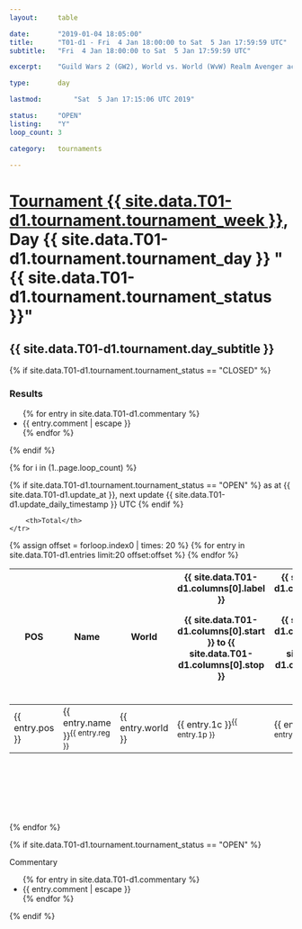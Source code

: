 ```yaml
---
layout: 	table

date: 		"2019-01-04 18:05:00"
title: 		"T01-d1 - Fri  4 Jan 18:00:00 to Sat  5 Jan 17:59:59 UTC"
subtitle: 	"Fri  4 Jan 18:00:00 to Sat  5 Jan 17:59:59 UTC"

excerpt:    "Guild Wars 2 (GW2), World vs. World (WvW) Realm Avenger achivement Tournament. \"Every Kill Counts\""

type:       day

lastmod: 		"Sat  5 Jan 17:15:06 UTC 2019"

status:     "OPEN"
listing:    "Y"
loop_count: 3

category: 	tournaments

---
```

<div class="table_header">
    <h1><a href="{{ site.data.T01-d1.tournament.week_url }}">Tournament {{ site.data.T01-d1.tournament.tournament_week }}</a>, Day {{ site.data.T01-d1.tournament.tournament_day }} "{{ site.data.T01-d1.tournament.tournament_status }}"</h1>
    <h2>{{ site.data.T01-d1.tournament.day_subtitle }}</h2> 
</div>

{% if site.data.T01-d1.tournament.tournament_status == "CLOSED" %} 
<div class="commentary">
  <h3>Results</h3>
  <ul>
    {% for entry in site.data.T01-d1.commentary %}
    <li class="commentary_list">{{ entry.comment | escape }}</li>
    {% endfor %}
  </ul>
</div>
{% endif %}


{% for i in (1..page.loop_count) %}

{% if site.data.T01-d1.tournament.tournament_status == "OPEN" %} 
<span class="table_nextupdate">as at {{ site.data.T01-d1.update_at }}, next update {{ site.data.T01-d1.update_daily_timestamp }} UTC</span> 
{% endif %}

<table class="day_table">
  <colgroup>
    <col style="width:18px">
    <col style="width:55px">
    <col style="width:55px">
    <col style="width:12px">
    <col style="width:12px">
    <col style="width:12px">
    <col style="width:12px">
    <col style="width:12px">
    <col style="width:12px">
    <col style="width:12px">
    <col style="width:12px">
    <col style="width:12px">
    <col style="width:12px">
    <col style="width:12px">
    <col style="width:12px">
    <col style="width:12px">
    <col style="width:12px">
    <col style="width:12px">
    <col style="width:12px">
    <col style="width:12px">
    <col style="width:12px">
    <col style="width:12px">
    <col style="width:12px">
    <col style="width:12px">
    <col style="width:12px">
    <col style="width:12px">
    <col style="width:12px">
    <col style="width:18px">
  </colgroup>  
  <thead>
    <tr>
        <th>POS</th>
        <th class="AlignLeft">Name</th>
        <th class="AlignLeft">World</th>

<th><div class="label">{{ site.data.T01-d1.columns[0].label }}<p class="onhover">{{ site.data.T01-d1.columns[0].start }} to {{ site.data.T01-d1.columns[0].stop }}</p></div>​</th>
<th><div class="label">{{ site.data.T01-d1.columns[1].label }}<p class="onhover">{{ site.data.T01-d1.columns[1].start }} to {{ site.data.T01-d1.columns[1].stop }}</p></div>​</th>
<th><div class="label">{{ site.data.T01-d1.columns[2].label }}<p class="onhover">{{ site.data.T01-d1.columns[2].start }} to {{ site.data.T01-d1.columns[2].stop }}</p></div>​</th>
<th><div class="label">{{ site.data.T01-d1.columns[3].label }}<p class="onhover">{{ site.data.T01-d1.columns[3].start }} to {{ site.data.T01-d1.columns[3].stop }}</p></div>​</th>
<th><div class="label">{{ site.data.T01-d1.columns[4].label }}<p class="onhover">{{ site.data.T01-d1.columns[4].start }} to {{ site.data.T01-d1.columns[4].stop }}</p></div>​</th>
<th><div class="label">{{ site.data.T01-d1.columns[5].label }}<p class="onhover">{{ site.data.T01-d1.columns[5].start }} to {{ site.data.T01-d1.columns[5].stop }}</p></div>​</th>
<th><div class="label">{{ site.data.T01-d1.columns[6].label }}<p class="onhover">{{ site.data.T01-d1.columns[6].start }} to {{ site.data.T01-d1.columns[6].stop }}</p></div>​</th>
<th><div class="label">{{ site.data.T01-d1.columns[7].label }}<p class="onhover">{{ site.data.T01-d1.columns[7].start }} to {{ site.data.T01-d1.columns[7].stop }}</p></div>​</th>
<th><div class="label">{{ site.data.T01-d1.columns[8].label }}<p class="onhover">{{ site.data.T01-d1.columns[8].start }} to {{ site.data.T01-d1.columns[8].stop }}</p></div>​</th>
<th><div class="label">{{ site.data.T01-d1.columns[9].label }}<p class="onhover">{{ site.data.T01-d1.columns[9].start }} to {{ site.data.T01-d1.columns[9].stop }}</p></div>​</th>
<th><div class="label">{{ site.data.T01-d1.columns[10].label }}<p class="onhover">{{ site.data.T01-d1.columns[10].start }} to {{ site.data.T01-d1.columns[10].stop }}</p></div>​</th>

<th><div class="label">{{ site.data.T01-d1.columns[11].label }}<p class="onhover">{{ site.data.T01-d1.columns[11].start }} to {{ site.data.T01-d1.columns[11].stop }}</p></div>​</th>
<th><div class="label">{{ site.data.T01-d1.columns[12].label }}<p class="onhover">{{ site.data.T01-d1.columns[12].start }} to {{ site.data.T01-d1.columns[12].stop }}</p></div>​</th>
<th><div class="label">{{ site.data.T01-d1.columns[13].label }}<p class="onhover">{{ site.data.T01-d1.columns[13].start }} to {{ site.data.T01-d1.columns[13].stop }}</p></div>​</th>
<th><div class="label">{{ site.data.T01-d1.columns[14].label }}<p class="onhover">{{ site.data.T01-d1.columns[14].start }} to {{ site.data.T01-d1.columns[14].stop }}</p></div>​</th>
<th><div class="label">{{ site.data.T01-d1.columns[15].label }}<p class="onhover">{{ site.data.T01-d1.columns[15].start }} to {{ site.data.T01-d1.columns[15].stop }}</p></div>​</th>
<th><div class="label">{{ site.data.T01-d1.columns[16].label }}<p class="onhover">{{ site.data.T01-d1.columns[16].start }} to {{ site.data.T01-d1.columns[16].stop }}</p></div>​</th>
<th><div class="label">{{ site.data.T01-d1.columns[17].label }}<p class="onhover">{{ site.data.T01-d1.columns[17].start }} to {{ site.data.T01-d1.columns[17].stop }}</p></div>​</th>
<th><div class="label">{{ site.data.T01-d1.columns[18].label }}<p class="onhover">{{ site.data.T01-d1.columns[18].start }} to {{ site.data.T01-d1.columns[18].stop }}</p></div>​</th>
<th><div class="label">{{ site.data.T01-d1.columns[19].label }}<p class="onhover">{{ site.data.T01-d1.columns[19].start }} to {{ site.data.T01-d1.columns[19].stop }}</p></div>​</th>
<th><div class="label">{{ site.data.T01-d1.columns[20].label }}<p class="onhover">{{ site.data.T01-d1.columns[20].start }} to {{ site.data.T01-d1.columns[20].stop }}</p></div>​</th>

<th><div class="label">{{ site.data.T01-d1.columns[21].label }}<p class="onhover">{{ site.data.T01-d1.columns[21].start }} to {{ site.data.T01-d1.columns[21].stop }}</p></div>​</th>
<th><div class="label">{{ site.data.T01-d1.columns[22].label }}<p class="onhover">{{ site.data.T01-d1.columns[22].start }} to {{ site.data.T01-d1.columns[22].stop }}</p></div>​</th>
<th><div class="label">{{ site.data.T01-d1.columns[23].label }}<p class="onhover">{{ site.data.T01-d1.columns[23].start }} to {{ site.data.T01-d1.columns[23].stop }}</p></div>​</th>

        <th>Total</th>
    </tr>
  </thead>
  {% assign offset = forloop.index0 | times: 20 %}
<tbody>
{% for entry in site.data.T01-d1.entries limit:20 offset:offset %}
  <tr>
    <td class="pl{{ entry.pos }}">{{ entry.pos }}</td>
    <td class="AlignLeft">{{ entry.name }}<sup>{{ entry.reg }}</sup></td>
    <td class="AlignLeft">{{ entry.world }}</td>
    <td class="pl{{ entry.1p }}">{{ entry.1c }}<sup>{{ entry.1p }}</sup></td>
    <td class="pl{{ entry.2p }}">{{ entry.2c }}<sup>{{ entry.2p }}</sup></td>
    <td class="pl{{ entry.3p }}">{{ entry.3c }}<sup>{{ entry.3p }}</sup></td>
    <td class="pl{{ entry.4p }}">{{ entry.4c }}<sup>{{ entry.4p }}</sup></td>
    <td class="pl{{ entry.5p }}">{{ entry.5c }}<sup>{{ entry.5p }}</sup></td>
    <td class="pl{{ entry.6p }}">{{ entry.6c }}<sup>{{ entry.6p }}</sup></td>
    <td class="pl{{ entry.7p }}">{{ entry.7c }}<sup>{{ entry.7p }}</sup></td>
    <td class="pl{{ entry.8p }}">{{ entry.8c }}<sup>{{ entry.8p }}</sup></td>
    <td class="pl{{ entry.9p }}">{{ entry.9c }}<sup>{{ entry.9p }}</sup></td>
    <td class="pl{{ entry.10p }}">{{ entry.10c }}<sup>{{ entry.10p }}</sup></td>
    <td class="pl{{ entry.11p }}">{{ entry.11c }}<sup>{{ entry.11p }}</sup></td>
    <td class="pl{{ entry.12p }}">{{ entry.12c }}<sup>{{ entry.12p }}</sup></td>
    <td class="pl{{ entry.13p }}">{{ entry.13c }}<sup>{{ entry.13p }}</sup></td>
    <td class="pl{{ entry.14p }}">{{ entry.14c }}<sup>{{ entry.14p }}</sup></td>
    <td class="pl{{ entry.15p }}">{{ entry.15c }}<sup>{{ entry.15p }}</sup></td>
    <td class="pl{{ entry.16p }}">{{ entry.16c }}<sup>{{ entry.16p }}</sup></td>
    <td class="pl{{ entry.17p }}">{{ entry.17c }}<sup>{{ entry.17p }}</sup></td>
    <td class="pl{{ entry.18p }}">{{ entry.18c }}<sup>{{ entry.18p }}</sup></td>
    <td class="pl{{ entry.19p }}">{{ entry.19c }}<sup>{{ entry.19p }}</sup></td>
    <td class="pl{{ entry.20p }}">{{ entry.20c }}<sup>{{ entry.20p }}</sup></td>
    <td class="pl{{ entry.21p }}">{{ entry.21c }}<sup>{{ entry.21p }}</sup></td>
    <td class="pl{{ entry.22p }}">{{ entry.22c }}<sup>{{ entry.22p }}</sup></td>
    <td class="pl{{ entry.23p }}">{{ entry.23c }}<sup>{{ entry.23p }}</sup></td>
    <td class="pl{{ entry.24p }}">{{ entry.24c }}<sup>{{ entry.24p }}</sup></td>
    <td>{{ entry.total }}</td>
  </tr>
{% endfor %}  
</tbody>
</table>
<div class="leaderboard">
  <script async src="//pagead2.googlesyndication.com/pagead/js/adsbygoogle.js"></script>
  <!-- 728x90 -->
  <ins class="adsbygoogle"
       style="display:inline-block;width:728px;height:90px"
       data-ad-client="ca-pub-3274917281288240"
       data-ad-slot="3870538733"></ins>
  <script>
  (adsbygoogle = window.adsbygoogle || []).push({});
  </script>    
</div>
<br />
{% endfor %}

{% if site.data.T01-d1.tournament.tournament_status == "OPEN" %} 
<div class="commentary">
  <span class="commentary_title">Commentary</span>
  <ul>
    {% for entry in site.data.T01-d1.commentary %}
    <li class="commentary_list">{{ entry.comment | escape }}</li>
    {% endfor %}
  </ul>
</div>
{% endif %}


